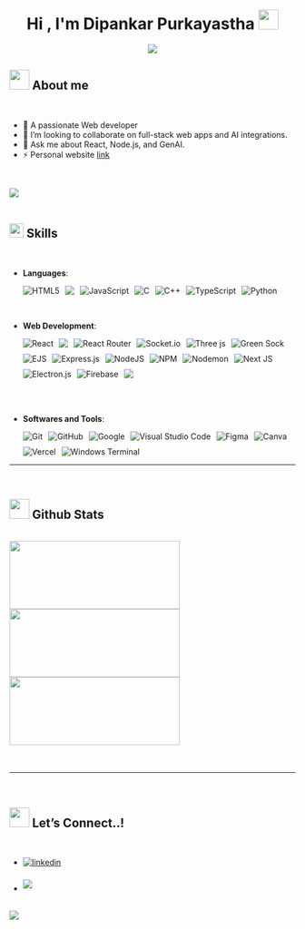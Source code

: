   <h1 align="center"><b>Hi , I'm Dipankar Purkayastha </b><img src="https://media.giphy.com/media/hvRJCLFzcasrR4ia7z/giphy.gif" width="35"></h1>
<!--  -->
<p align="center">
  <a href="https://github.com/DenverCoder1/readme-typing-svg"><img src="https://readme-typing-svg.herokuapp.com?font=Time+New+Roman&amp;color=cyan&amp;size=30&amp;center=true&amp;vCenter=true&amp;width=600&amp;height=40&amp;lines=Web+Developer,;Computer+Science+Graduate,;Active+Learner/Researcher,;Love+to+learn+new+stuffs.."></a>
</p>
<h2 id="-about-me"><img src="https://media3.giphy.com/media/v1.Y2lkPTc5MGI3NjExYnhmbXRuZG93bXlwZGJvY2thbmtraW45emJla2J3MnN5b2pidmd4OSZlcD12MV9pbnRlcm5hbF9naWZfYnlfaWQmY3Q9cw/JBSQu6cuMoBZMC6daR/giphy.gif" width="35"> <strong>About me</strong></h2>
<br>
<ul>
<li>🔭 A passionate Web developer</li>
<li>👯 I’m looking to collaborate on full-stack web apps and AI integrations.</li>
<li>💬 Ask me about React, Node.js, and GenAI.</li>
<li>⚡ Personal website <a href="https://dipankarpurkayastha.vercel.app/" target="_blank">link</a></li>
</ul>
<p><br></p>
<p><img src="https://user-images.githubusercontent.com/73097560/115834477-dbab4500-a447-11eb-908a-139a6edaec5c.gif"><br><br></p>
<h2 id="-skills"><img src="https://media2.giphy.com/media/QssGEmpkyEOhBCb7e1/giphy.gif?cid=ecf05e47a0n3gi1bfqntqmob8g9aid1oyj2wr3ds3mg700bl&amp;rid=giphy.gif" width="25"><b> Skills</b></h2>
<br>
<p align="center">
</p><ul>
<li>
<p><strong>Languages</strong>:</p>
<div style="display: flex; flex-wrap: wrap; gap: 10px;"><img src="https://img.shields.io/badge/html5-%23E34F26.svg?style=for-the-badge&amp;logo=html5&amp;logoColor=white" alt="HTML5">
<img src="https://img.shields.io/badge/css3-%231572B6.svg?style=for-the-badge&amp;logo=css3&amp;logoColor=white">
<img src="https://img.shields.io/badge/javascript-%23323330.svg?style=for-the-badge&amp;logo=javascript&amp;logoColor=%23F7DF1E" alt="JavaScript">
<img src="https://img.shields.io/badge/c-%2300599C.svg?style=for-the-badge&amp;logo=c&amp;logoColor=white" alt="C">
<img src="https://img.shields.io/badge/c++-%2300599C.svg?style=for-the-badge&amp;logo=c%2B%2B&amp;logoColor=white" alt="C++">
<img src="https://img.shields.io/badge/typescript-%23007ACC.svg?style=for-the-badge&amp;logo=typescript&amp;logoColor=white" alt="TypeScript">
<img src="https://img.shields.io/badge/python-3670A0?style=for-the-badge&amp;logo=python&amp;logoColor=ffdd54" alt="Python"></div>
</li>
</ul>
<br>   
<ul>
<li>
<p><strong>Web Development</strong>:</p>
<div style="display: flex; flex-wrap: wrap; gap: 10px;">
<img src="https://img.shields.io/badge/react-%2320232a.svg?style=for-the-badge&amp;logo=react&amp;logoColor=%2361DAFB" alt="React">
<img src="https://img.shields.io/badge/tailwindcss-%2338B2AC.svg?style=for-the-badge&logo=tailwind-css&logoColor=white" >
<img src="https://img.shields.io/badge/React_Router-CA4245?style=for-the-badge&amp;logo=react-router&amp;logoColor=white" alt="React Router">
<img src="https://img.shields.io/badge/Socket.io-black?style=for-the-badge&amp;logo=socket.io&amp;badgeColor=010101" alt="Socket.io">
<img src="https://img.shields.io/badge/threejs-black?style=for-the-badge&amp;logo=three.js&amp;logoColor=white" alt="Three js">
<img src="https://img.shields.io/badge/green%20sock-88CE02?style=for-the-badge&amp;logo=greensock&amp;logoColor=white" alt="Green Sock">
<img src="https://img.shields.io/badge/ejs-%23B4CA65.svg?style=for-the-badge&amp;logo=ejs&amp;logoColor=black" alt="EJS">
<img src="https://img.shields.io/badge/express.js-%23404d59.svg?style=for-the-badge&amp;logo=express&amp;logoColor=%2361DAFB" alt="Express.js">
<img src="https://img.shields.io/badge/node.js-6DA55F?style=for-the-badge&amp;logo=node.js&amp;logoColor=white" alt="NodeJS">
<img src="https://img.shields.io/badge/NPM-%23CB3837.svg?style=for-the-badge&amp;logo=npm&amp;logoColor=white" alt="NPM">
<img src="https://img.shields.io/badge/NODEMON-%23323330.svg?style=for-the-badge&amp;logo=nodemon&amp;logoColor=%BBDEAD" alt="Nodemon">
<img src="https://img.shields.io/badge/Next-black?style=for-the-badge&amp;logo=next.js&amp;logoColor=white" alt="Next JS">
<img src="https://img.shields.io/badge/Electron-191970?style=for-the-badge&amp;logo=Electron&amp;logoColor=white" alt="Electron.js">
<img src="https://img.shields.io/badge/firebase-a08021?style=for-the-badge&amp;logo=firebase&amp;logoColor=ffcd34" alt="Firebase">
<img src="https://img.shields.io/badge/postgres-%23316192.svg?style=for-the-badge&logo=postgresql&logoColor=white"></div>
</li>
</ul>
<br>
<br>
<ul>
<li>
<p><strong>Softwares and Tools</strong>:</p>
<div style="display: flex; flex-wrap: wrap; gap: 10px;"><img src="https://img.shields.io/badge/git-%23F05033.svg?style=for-the-badge&amp;logo=git&amp;logoColor=white" alt="Git">
<img src="https://img.shields.io/badge/github-%23121011.svg?style=for-the-badge&amp;logo=github&amp;logoColor=white" alt="GitHub">
<img src="https://img.shields.io/badge/google-%234285F4.svg?style=for-the-badge&amp;logo=google&amp;logoColor=white" alt="Google">
<img src="https://img.shields.io/badge/Visual%20Studio%20Code-0078d7.svg?style=for-the-badge&amp;logo=visual-studio-code&amp;logoColor=white" alt="Visual Studio Code">
<img src="https://img.shields.io/badge/figma-%23F24E1E.svg?style=for-the-badge&amp;logo=figma&amp;logoColor=white" alt="Figma">
<img src="https://img.shields.io/badge/Canva-%2300C4CC.svg?style=for-the-badge&amp;logo=Canva&amp;logoColor=white" alt="Canva">
<img src="https://img.shields.io/badge/vercel-%23000000.svg?style=for-the-badge&amp;logo=vercel&amp;logoColor=white" alt="Vercel">
<img src="https://img.shields.io/badge/Windows%20Terminal-%234D4D4D.svg?style=for-the-badge&amp;logo=windows-terminal&amp;logoColor=white" alt="Windows Terminal"></div>
</li>
</ul>
<p></p>
<hr>
<br>
<h2 id="-github-stats"><img src="https://media.giphy.com/media/iY8CRBdQXODJSCERIr/giphy.gif" width="35"><b> Github Stats </b></h2>
<br>
<div style="display:flex; flex-wrap: wrap; gap: 20px">
<a href="https://github.com/aimless-coder/">
  <img src="https://github-readme-stats.vercel.app/api/top-langs/?username=aimless-coder&amp;theme=radical&amp;hide_border=false&amp;include_all_commits=false&amp;count_private=false&amp;layout=compact" height="120" width="300">
<img src="https://github-readme-streak-stats.herokuapp.com/?user=aimless-coder&amp;theme=radical&amp;hide_border=false" height="120" width="300">
  <img src="https://github-readme-stats.vercel.app/api?username=aimless-coder&amp;theme=radical&amp;hide_border=false&amp;include_all_commits=false&amp;count_private=false" height="120" width="300">

</a>
</div>
<br>
<br>
<hr>
<br>
<h2 id="-lets-connect"><img src="https://media1.giphy.com/media/v1.Y2lkPTc5MGI3NjExdzdnN3hxcnA0Z3Jsd3dvNXNvNWRoeDRvZDRhb3psa2dlYTdiajl1bSZlcD12MV9pbnRlcm5hbF9naWZfYnlfaWQmY3Q9cw/se6QSoA9i3SnuqOBrm/giphy.gif" width="35"><b> Let’s Connect..!</b></h2>
<br>
<div align="left">
<ul>
<li>
<a href="www.linkedin.com/in/dipankarpurkayastha">
<img src="https://img.shields.io/badge/linkedin:  dipankarpurkayastha-%2300acee.svg?color=405DE6&amp;style=for-the-badge&amp;logo=linkedin&amp;logoColor=white" alt="linkedin" style="margin-bottom: 5px;">
</a>
</li>
<br>
<li>
<a href="mailto:dipankarpurkayastha1@gmail.com" target="_blank">
<img src="https://img.shields.io/badge/gmail:  dipankarpurkayastha1-%23EA4335.svg?style=for-the-badge&amp;logo=gmail&amp;logoColor=white" t="mail" style="margin-bottom: 5px;">
</a>
</li>
</ul>
</div>
<br>
<img src="https://user-images.githubusercontent.com/73097560/115834477-dbab4500-a447-11eb-908a-139a6edaec5c.gif">
<br>
